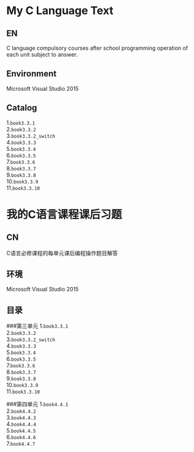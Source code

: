 # My C Language Text
## EN
C language compulsory courses after school programming operation of each unit subject to answer.
## Environment
Microsoft Visual Studio 2015
## Catalog
1.`book3.3.1` <br>
2.`book3.3.2` <br>
3.`book3.3.2_switch` <br>
4.`book3.3.3` <br>
5.`book3.3.4` <br>
6.`book3.3.5` <br>
7.`book3.3.6` <br>
8.`book3.3.7` <br>
9.`book3.3.8` <br>
10.`book3.3.9` <br>
11.`book3.3.10` <br>

# 我的C语言课程课后习题
## CN
C语言必修课程的每单元课后编程操作题目解答
## 环境
Microsoft Visual Studio 2015
## 目录
###第三单元
1.`book3.3.1` <br>
2.`book3.3.2` <br>
3.`book3.3.2_switch` <br>
4.`book3.3.3` <br>
5.`book3.3.4` <br>
6.`book3.3.5` <br>
7.`book3.3.6` <br>
8.`book3.3.7` <br>
9.`book3.3.8` <br>
10.`book3.3.9` <br>
11.`book3.3.10` <br>

###第四单元
1.`book4.4.1` <br>
2.`book4.4.2` <br>
3.`book4.4.3` <br>
4.`book4.4.4` <br>
5.`book4.4.5` <br>
6.`book4.4.6` <br>
7.`book4.4.7` <br>

